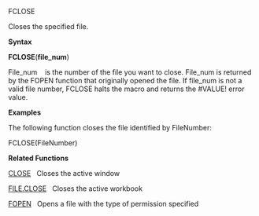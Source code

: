 FCLOSE

Closes the specified file.

**Syntax**

**FCLOSE**(**file\_num**)

File\_num    is the number of the file you want to close. File\_num is
returned by the FOPEN function that originally opened the file. If
file\_num is not a valid file number, FCLOSE halts the macro and returns
the \#VALUE\! error value.

**Examples**

The following function closes the file identified by FileNumber:

FCLOSE(FileNumber)

**Related Functions**

[CLOSE](CLOSE.md)   Closes the active window

[FILE.CLOSE](FILE.CLOSE.md)   Closes the active workbook

[FOPEN](FOPEN.md)   Opens a file with the type of permission specified


